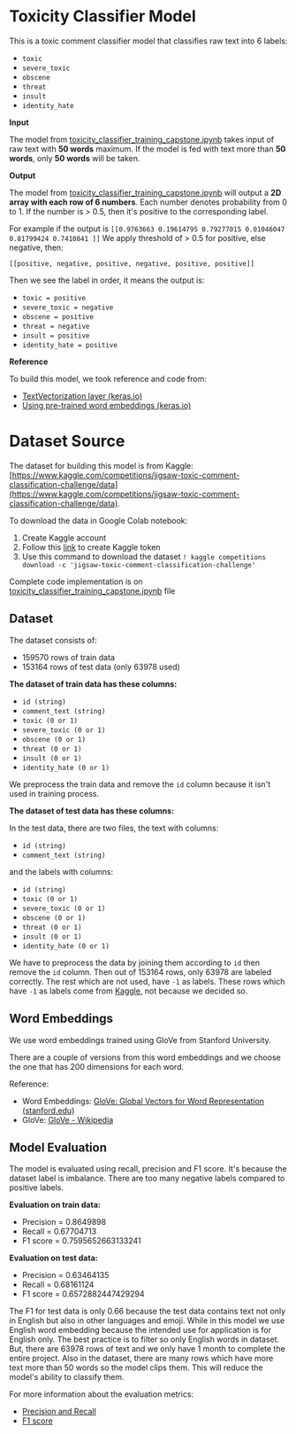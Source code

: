 # Toxicity Classifier Model
This is a toxic comment classifier model that classifies raw text into 6 labels:

-  `toxic`
-   `severe_toxic`
-   `obscene`
-   `threat`
-   `insult`
-   `identity_hate`

**Input**

The model from [toxicity_classifier_training_capstone.ipynb](https://github.com/C23-PS376/toxicity-classifier-model/blob/main/toxicity_classifier_training_capstone.ipynb) takes input of raw text with **50 words** maximum. If the model is fed with text more than **50 words**, only **50 words** will be taken.

**Output**

The model from [toxicity_classifier_training_capstone.ipynb](https://github.com/C23-PS376/toxicity-classifier-model/blob/main/toxicity_classifier_training_capstone.ipynb) will output a **2D array with each row of 6 numbers**. Each number denotes probability from 0 to 1. If the number is > 0.5, then it's positive to the corresponding label.

For example if the output is 
`[[0.9763663 0.19614795 0.79277015 0.01046047 0.81799424 0.7410841 ]]`
We apply threshold of > 0.5 for positive, else negative, then:

    [[positive, negative, positive, negative, positive, positive]]

Then we see the label in order, it means the output is:
-  `toxic = positive`
-   `severe_toxic = negative`
-   `obscene = positive`
-   `threat = negative`
-   `insult = positive`
-   `identity_hate = positive`

**Reference**

To build this model, we took reference and code from:

 - [TextVectorization layer (keras.io)](https://keras.io/api/layers/preprocessing_layers/core_preprocessing_layers/text_vectorization/)
 - [Using pre-trained word embeddings (keras.io)](https://keras.io/examples/nlp/pretrained_word_embeddings/)

# Dataset Source

The dataset for building this model is from Kaggle: [https://www.kaggle.com/competitions/jigsaw-toxic-comment-classification-challenge/data](https://www.kaggle.com/competitions/jigsaw-toxic-comment-classification-challenge/data).

To download the data in Google Colab notebook:

 1. Create Kaggle account
 2. Follow this [link](https://www.kaggle.com/general/74235) to create Kaggle token
 3. Use this command to download the dataset `! kaggle competitions download -c 'jigsaw-toxic-comment-classification-challenge'`

Complete code implementation is on [toxicity_classifier_training_capstone.ipynb](https://github.com/C23-PS376/toxicity-classifier-model/blob/main/toxicity_classifier_training_capstone.ipynb) file

## Dataset
The dataset consists of:

 - 159570 rows of train data 
 - 153164 rows of test data (only 63978 used)

**The dataset of train data has these columns:**

 - `id (string)`
 - `comment_text (string)`
 - `toxic (0 or 1)`
 - `severe_toxic (0 or 1)`
 - `obscene (0 or 1)`
 - `threat (0 or 1)`
 - `insult (0 or 1)`
 - `identity_hate (0 or 1)`

We preprocess the train data and remove the `id` column because it isn't used in training process.

**The dataset of test data has these columns:**

In the test data, there are two files, the text with columns:
 - `id (string)`
 - `comment_text (string)`

and the labels with columns:
 - `id (string)`
 - `toxic (0 or 1)`
 - `severe_toxic (0 or 1)`
 - `obscene (0 or 1)`
 - `threat (0 or 1)`
 - `insult (0 or 1)`
 - `identity_hate (0 or 1)`

We have to preprocess the data by joining them according to `id` then remove the `id` column. 
Then out of 153164 rows, only 63978 are labeled correctly. The rest which are not used, have `-1` as labels. These rows which have `-1` as labels come from [Kaggle](https://www.kaggle.com/competitions/jigsaw-toxic-comment-classification-challenge/data), not because we decided so.

## Word Embeddings
We use word embeddings trained using GloVe from Stanford University.

There are a couple of versions from this word embeddings and we choose the one that has 200 dimensions for each word.

Reference:

 - Word Embeddings: [GloVe: Global Vectors for Word Representation (stanford.edu)](https://nlp.stanford.edu/projects/glove/)
 - GloVe: [GloVe - Wikipedia](https://en.wikipedia.org/wiki/GloVe)

## Model Evaluation

The model is evaluated using recall, precision and F1 score. It's because the dataset label is imbalance. There are too many negative labels compared to positive labels.

**Evaluation on train data:**

 - Precision = 0.8649898
 - Recall = 0.67704713
 - F1 score = 0.7595652663133241

**Evaluation on test data:**
 - Precision = 0.63464135
 - Recall = 0.68161124
 - F1 score = 0.6572882447429294
 
The F1 for test data is only 0.66 because the test data contains text not only in English but also in other languages and emoji. While in this model we use English word embedding because the intended use for application is for English only. The best practice is to filter so only English words in dataset. But, there are 63978 rows of text and we only have 1 month to complete the entire project. Also in the dataset, there are many rows which have more text more than 50 words so the model clips them. This will reduce the model's ability to classify them.
 
For more information about the evaluation metrics:

 - [Precision and Recall](https://en.wikipedia.org/wiki/Precision_and_recall)
 - [F1 score](https://en.wikipedia.org/wiki/F-score)

